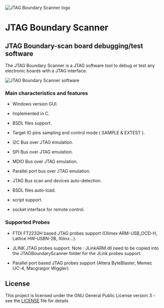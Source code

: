 ![JTAG Boundary Scanner logo](https://raw.githubusercontent.com/viveris/jtag-boundary-scanner/master/docs/logo.png)

# JTAG Boundary Scanner

## JTAG Boundary-scan board debugging/test software

The JTAG Boundary Scanner is a JTAG software tool to debug or test any electronic boards with a JTAG interface.

![JTAG Boundary Scanner software](https://raw.githubusercontent.com/viveris/jtag-boundary-scanner/master/docs/JTAG_Boundary_Scanner.png)

### Main characteristics and features

- Windows version GUI.

- Implemented in C.

- BSDL files support.

- Target IO pins sampling and control mode ( SAMPLE & EXTEST ).

- I2C Bus over JTAG emulation.

- SPI Bus over JTAG emulation.

- MDIO Bus over JTAG emulation.

- Parallel port bus over JTAG emulation.

- JTAG Bus scan and devices auto-detection.

- BSDL files auto-load.

- script support.

- socket interface for remote control.

### Supported Probes

- FTDI FT2232H based JTAG probes support (Olimex ARM-USB_OCD-H, Lattice HW-USBN-2B, Xilinx...).

- JLINK JTAG probes support.
Note : JLinkARM.dll need to be copied into the JTAGBoundaryScanner folder for the JLink probes support.

- Parallel port based JTAG probes support (Altera ByteBlaster, Memec IJC-4, Macgraigor Wiggler).

## License

This project is licensed under the GNU General Public License version 3 - see the [LICENSE](LICENSE) file for details
